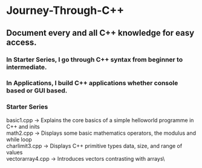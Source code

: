 # Journey-Through-C++
## Document every and all C++ knowledge for easy access.
### In Starter Series, I go through C++ syntax from beginner to intermediate. 
### In Applications, I build C++ applications whether console based or GUI based. 

### Starter Series
basic1.cpp -> Explains the core basics of a simple helloworld programme in C++ and inits\
math2.cpp -> Displays some basic mathematics operators, the modulus and while loop\
charlimit3.cpp -> Displays C++ primitive types data, size, and range of values\
vectorarray4.cpp -> Introduces vectors contrasting with arrays\


